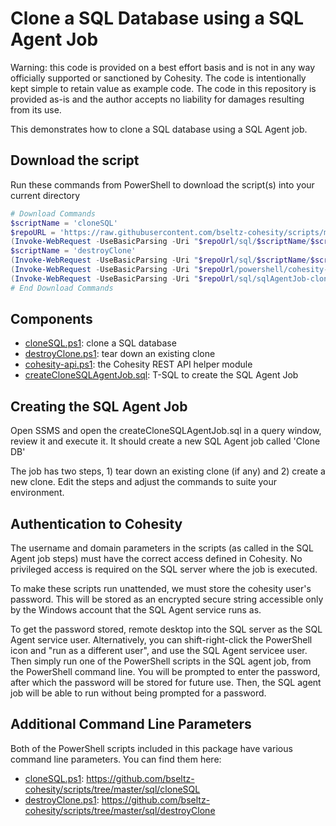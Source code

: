 # Clone a SQL Database using a SQL Agent Job

Warning: this code is provided on a best effort basis and is not in any way officially supported or sanctioned by Cohesity. The code is intentionally kept simple to retain value as example code. The code in this repository is provided as-is and the author accepts no liability for damages resulting from its use.

This demonstrates how to clone a SQL database using a SQL Agent job.

## Download the script

Run these commands from PowerShell to download the script(s) into your current directory

```powershell
# Download Commands
$scriptName = 'cloneSQL'
$repoURL = 'https://raw.githubusercontent.com/bseltz-cohesity/scripts/master'
(Invoke-WebRequest -UseBasicParsing -Uri "$repoUrl/sql/$scriptName/$scriptName.ps1").content | Out-File "$scriptName.ps1"; (Get-Content "$scriptName.ps1") | Set-Content "$scriptName.ps1"
$scriptName = 'destroyClone'
(Invoke-WebRequest -UseBasicParsing -Uri "$repoUrl/sql/$scriptName/$scriptName.ps1").content | Out-File "$scriptName.ps1"; (Get-Content "$scriptName.ps1") | Set-Content "$scriptName.ps1"
(Invoke-WebRequest -UseBasicParsing -Uri "$repoUrl/powershell/cohesity-api/cohesity-api.ps1").content | Out-File cohesity-api.ps1; (Get-Content cohesity-api.ps1) | Set-Content cohesity-api.ps1
(Invoke-WebRequest -UseBasicParsing -Uri "$repoUrl/sql/sqlAgentJob-cloneDB/createCloneSQLAgentJob.sql").content | Out-File createCloneSQLAgentJob.sql; (Get-Content createCloneSQLAgentJob.sql) | Set-Content createCloneSQLAgentJob.sql
# End Download Commands
```

## Components

* [cloneSQL.ps1](https://raw.githubusercontent.com/bseltz-cohesity/scripts/master/sql/sqlAgentJob-cloneDB/cloneSQL.ps1): clone a SQL database
* [destroyClone.ps1](https://raw.githubusercontent.com/bseltz-cohesity/scripts/master/sql/sqlAgentJob-cloneDB/destroyClone.ps1): tear down an existing clone
* [cohesity-api.ps1](https://raw.githubusercontent.com/bseltz-cohesity/scripts/master/sql/sqlAgentJob-cloneDB/cohesity-api.ps1): the Cohesity REST API helper module
* [createCloneSQLAgentJob.sql](https://raw.githubusercontent.com/bseltz-cohesity/scripts/master/sql/sqlAgentJob-cloneDB/createCloneSQLAgentJob.sql): T-SQL to create the SQL Agent Job

## Creating the SQL Agent Job

Open SSMS and open the createCloneSQLAgentJob.sql in a query window, review it and execute it. It should create a new SQL Agent job called 'Clone DB'

The job has two steps, 1) tear down an existing clone (if any) and 2) create a new clone. Edit the steps and adjust the commands to suite your environment.

## Authentication to Cohesity

The username and domain parameters in the scripts (as called in the SQL Agent job steps) must have the correct access defined in Cohesity. No privileged access is required on the SQL server where the job is executed.

To make these scripts run unattended, we must store the cohesity user's password. This will be stored as an encrypted secure string accessible only by the Windows account that the SQL Agent service runs as.

To get the password stored, remote desktop into the SQL server as the SQL Agent service user. Alternatively, you can shift-right-click the PowerShell icon and "run as a different user", and use the SQL Agent servicee user. Then simply run one of the PowerShell scripts in the SQL agent job, from the PowerShell command line. You will be prompted to enter the password, after which the password will be stored for future use. Then, the SQL agent job will be able to run without being prompted for a password.

## Additional Command Line Parameters

Both of the PowerShell scripts included in this package have various command line parameters. You can find them here:

* [cloneSQL.ps1](https://raw.githubusercontent.com/bseltz-cohesity/scripts/master/sql/sqlAgentJob-cloneDB/cloneSQL.ps1): <https://github.com/bseltz-cohesity/scripts/tree/master/sql/cloneSQL>
* [destroyClone.ps1](https://raw.githubusercontent.com/bseltz-cohesity/scripts/master/sql/sqlAgentJob-cloneDB/destroyClone.ps1): <https://github.com/bseltz-cohesity/scripts/tree/master/sql/destroyClone>
